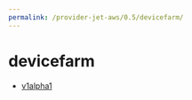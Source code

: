 ```yaml
---
permalink: /provider-jet-aws/0.5/devicefarm/
---
```


# devicefarm



* [v1alpha1](v1alpha1/index.md)